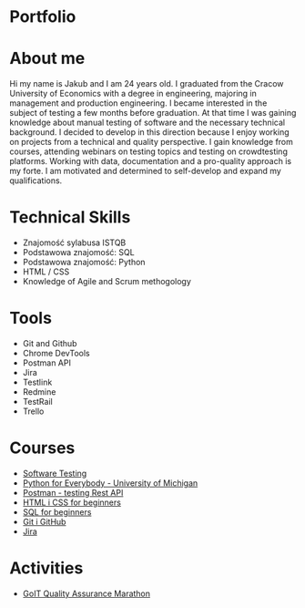 # Portfolio
# About me
Hi my name is Jakub and I am 24 years old. I graduated from the Cracow University of Economics with a degree in engineering, majoring in management and production engineering. I became interested in the subject of testing a few months before graduation. At that time I was gaining knowledge about manual testing of software and the necessary technical background. I decided to develop in this direction because I enjoy working on projects from a technical and quality perspective. I gain knowledge from courses, attending webinars on testing topics and testing on crowdtesting platforms. Working with data, documentation and a pro-quality approach is my forte. I am motivated and determined to self-develop and expand my qualifications.
# Technical Skills
* Znajomość sylabusa ISTQB
* Podstawowa znajomość: SQL
* Podstawowa znajomość: Python
* HTML / CSS
* Knowledge of Agile and Scrum methogology
# Tools
* Git and Github
* Chrome DevTools
* Postman API
* Jira
* Testlink
* Redmine
* TestRail
* Trello
# Courses
* [Software Testing](https://www.udemy.com/share/105trI3@0GokYfHJJk3ceVTLDUQl_PYbDT2exG3gNUXXqivwFDfwV2JFKB1QeqitxElfi4yf0g==/)
* [Python for Everybody - University of Michigan](https://online.umich.edu/series/python-for-everybody/)
* [Postman - testing Rest API](https://www.udemy.com/share/102AtS3@nXw_FtL67ld8w44uK_UQeKhYm5Bqkp8Dd6ORydnOsEw26dQHt63UISJWQBPud9LOwA==/)
* [HTML i CSS for beginners](https://eduweb.pl/programowanie-i-www/html-css/html-css-od-podstaw)
* [SQL for beginners](https://www.udemy.com/share/102hys3@_E1Pm2jKJ6e72-6XuTckz4AB8jO8bB43UCe5JAd_WAu7i16p6nSxf4yaE3Znou7SuA==/)
* [Git i GitHub](https://www.udemy.com/course/kurs-git-i-github-od-podstaw/learn/lecture/13928492?start=15#overview)
* [Jira](https://www.udemy.com/share/105GCQ3@XcZjsK1RRzMOnmFi1eydquDmjh0oe8QAuZo0wtvClfd7vp_1bb1K7wYuIcA7onR0ZQ==/)
# Activities
* [GoIT Quality Assurance Marathon](https://qa.m.goit.global/pl/)
